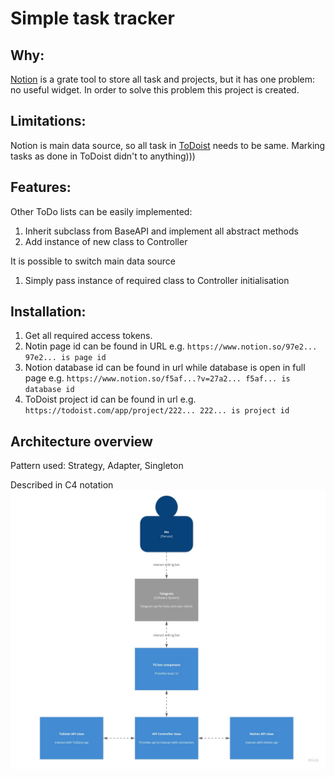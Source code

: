 # Simple task tracker

## Why:
[Notion](https://www.notion.so/) is a grate tool to store all task and projects, but it has one problem: no useful widget. In order to solve this problem this project is created.

## Limitations:
Notion is main data source, so all task in [ToDoist](https://todoist.com/) needs to be same. Marking tasks as done in ToDoist didn't to anything)))

## Features:
Other ToDo lists can be easily implemented: 
1. Inherit subclass from BaseAPI and implement all abstract methods
2. Add instance of new class to Controller

It is possible to switch main data source
1. Simply pass instance of required class to Controller initialisation

## Installation:
1. Get all required access tokens.
2. Notin page id can be found in URL e.g. `https://www.notion.so/97e2... 97e2... is page id`
3. Notion database id can be found in url while database is open in full page e.g. `https://www.notion.so/f5af...?v=27a2... f5af... is database id`
4. ToDoist project id can be found in url e.g. `https://todoist.com/app/project/222... 222... is project id`

## Architecture overview
Pattern used: Strategy, Adapter, Singleton

Described in C4 notation
![C4 diagram](.github/C4notionbot.jpg)